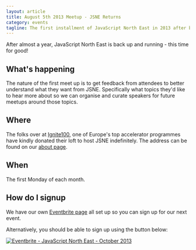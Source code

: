 ```yaml
---
layout: article
title: August 5th 2013 Meetup - JSNE Returns
category: events
tagline: The first installment of JavaScript North East in 2013 after being on hiatus for a year.
---
```


After almost a year, JavaScript North East is back up and running - this time for good!

## What's happening

The nature of the first meet up is to get feedback from attendees to better understand what they want from JSNE. Specifically what topics they'd like to hear more about so we can organise and curate speakers for future meetups around those topics.

## Where

The folks over at [Ignite100](http://ignite100.com/), one of Europe's top accelerator programmes have kindly donated their loft to host JSNE indefinitely. The address can be found on our [about page](/about.html).

## When

The first Monday of each month.

## How do I signup

We have our own [Eventbrite page](http://jsnortheast.eventbrite.co.uk/) all set up so you can sign up for our next event.

Alternatively, you should be able to sign up using the button below:

<a href="http://www.eventbrite.co.uk/event/8159466183?ref=ebtn" target="_blank"><img src="http://www.eventbrite.co.uk/custombutton?eid=8159466183" alt="Eventbrite - JavaScript North East - October 2013" /></a>

<br />
<br />
